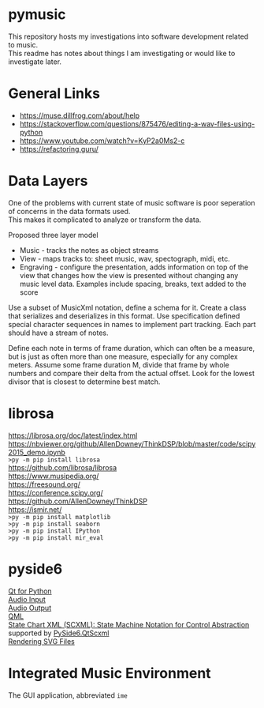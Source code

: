 # pymusic
This repository hosts my investigations into software development related to music.<br>
This readme has notes about things I am investigating or would like to investigate later.


# General Links
* https://muse.dillfrog.com/about/help
* https://stackoverflow.com/questions/875476/editing-a-wav-files-using-python
* https://www.youtube.com/watch?v=KyP2a0Ms2-c
* https://refactoring.guru/


# Data Layers
One of the problems with current state of music software is poor seperation of concerns in the data formats used.<br>
This makes it complicated to analyze or transform the data.<br>

Proposed three layer model
* Music - tracks the notes as object streams
* View - maps tracks to: sheet music, wav, spectograph, midi, etc.
* Engraving - configure the presentation, adds information on top of the view that changes how the view is presented without changing any music level data. Examples include spacing, breaks, text added to the score

Use a subset of MusicXml notation, define a schema for it.
Create a class that serializes and deserializes in this format.
Use specification defined special character sequences in names to implement part tracking.
Each part should have a stream of notes.

Define each note in terms of frame duration, which can often be a measure, but is just as often more than one measure, especially for any complex meters.
Assume some frame duration M, divide that frame by whole numbers and compare their delta from the actual offset.
Look for the lowest divisor that is closest to determine best match.


# librosa
https://librosa.org/doc/latest/index.html<br>
https://nbviewer.org/github/AllenDowney/ThinkDSP/blob/master/code/scipy2015_demo.ipynb<br>
`>py -m pip install librosa`<br>
https://github.com/librosa/librosa<br>
https://www.musipedia.org/<br>
https://freesound.org/<br>
https://conference.scipy.org/<br>
https://github.com/AllenDowney/ThinkDSP<br>
https://ismir.net/<br>
`>py -m pip install matplotlib`<br>
`>py -m pip install seaborn`<br>
`>py -m pip install IPython`<br>
`>py -m pip install mir_eval`<br>


# pyside6
[Qt for Python](https://doc.qt.io/qtforpython-6/index.html)<br>
[Audio Input](https://doc.qt.io/qt-6/qml-qtmultimedia-audioinput.html)<br>
[Audio Output](https://doc.qt.io/qt-6/qml-qtmultimedia-audiooutput.html)<br>
[QML](https://doc.qt.io/qtforpython-6/PySide6/QtQml/index.html#module-PySide6.QtQml)<br>
[State Chart XML (SCXML): State Machine Notation for Control Abstraction](https://www.w3.org/TR/scxml/) supported by [PySide6.QtScxml](https://doc.qt.io/qtforpython-6/PySide6/QtScxml/index.html#module-PySide6.QtScxml)<br>
[Rendering SVG Files](https://doc.qt.io/qtforpython-6/overviews/svgrendering.html#rendering-svg-files)<br>


# Integrated Music Environment
The GUI application, abbreviated `ime`
